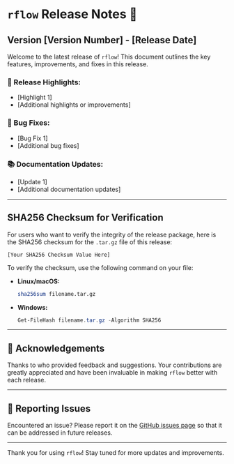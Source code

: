 # `rflow` Release Notes 🚀

## Version [Version Number] - [Release Date]

Welcome to the latest release of `rflow`! This document outlines the key features, improvements, and fixes in this release.

### 🌟 Release Highlights:
- [Highlight 1]
- [Additional highlights or improvements]

### 🐞 Bug Fixes:
- [Bug Fix 1]
- [Additional bug fixes]

### 📚 Documentation Updates:
- [Update 1]
- [Additional documentation updates]

---

## SHA256 Checksum for Verification

For users who want to verify the integrity of the release package, here is the SHA256 checksum for the `.tar.gz` file of this release:

```
[Your SHA256 Checksum Value Here]
```

To verify the checksum, use the following command on your file:

- **Linux/macOS:**
  ```bash
  sha256sum filename.tar.gz
  ```
- **Windows:**
  ```powershell
  Get-FileHash filename.tar.gz -Algorithm SHA256
  ```

---

## 🙏 Acknowledgements

Thanks to who provided feedback and suggestions. Your contributions are greatly appreciated and have been invaluable in making `rflow` better with each release.

---

## 🐛 Reporting Issues

Encountered an issue? Please report it on the [GitHub issues page](https://github.com/tonylook/rflow/issues) so that it can be addressed in future releases.

---

Thank you for using `rflow`! Stay tuned for more updates and improvements.